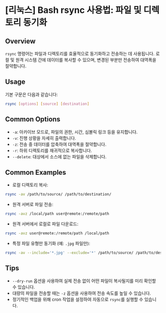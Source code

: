 # [리눅스] Bash rsync 사용법: 파일 및 디렉토리 동기화

## Overview
`rsync` 명령어는 파일과 디렉토리를 효율적으로 동기화하고 전송하는 데 사용됩니다. 로컬 및 원격 시스템 간에 데이터를 복사할 수 있으며, 변경된 부분만 전송하여 대역폭을 절약합니다.

## Usage
기본 구문은 다음과 같습니다:
```bash
rsync [options] [source] [destination]
```

## Common Options
- `-a`: 아카이브 모드로, 파일의 권한, 시간, 심볼릭 링크 등을 유지합니다.
- `-v`: 진행 상황을 자세히 출력합니다.
- `-z`: 전송 중 데이터를 압축하여 대역폭을 절약합니다.
- `-r`: 하위 디렉토리를 재귀적으로 복사합니다.
- `--delete`: 대상에서 소스에 없는 파일을 삭제합니다.

## Common Examples
- 로컬 디렉토리 복사:
```bash
rsync -av /path/to/source/ /path/to/destination/
```

- 원격 서버로 파일 전송:
```bash
rsync -avz /local/path user@remote:/remote/path
```

- 원격 서버에서 로컬로 파일 다운로드:
```bash
rsync -avz user@remote:/remote/path /local/path
```

- 특정 파일 유형만 동기화 (예: `.jpg` 파일만):
```bash
rsync -av --include='*.jpg' --exclude='*' /path/to/source/ /path/to/destination/
```

## Tips
- `--dry-run` 옵션을 사용하여 실제 전송 없이 어떤 파일이 복사될지를 미리 확인할 수 있습니다.
- 대량의 파일을 전송할 때는 `-z` 옵션을 사용하여 전송 속도를 높일 수 있습니다.
- 정기적인 백업을 위해 cron 작업을 설정하여 자동으로 `rsync`를 실행할 수 있습니다.